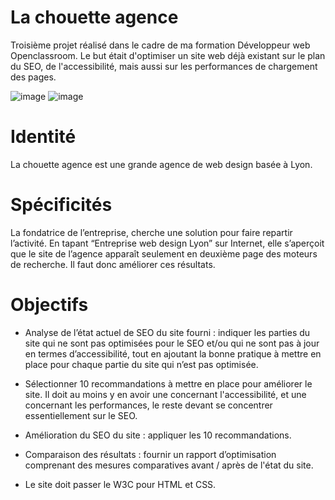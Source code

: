 # La chouette agence
Troisième projet réalisé dans le cadre de ma formation Développeur web Openclassroom. Le but était d'optimiser un site web déjà existant sur le plan du SEO, de l'accessibilité, mais aussi sur les performances de chargement des pages.

![image](https://user-images.githubusercontent.com/74512723/110956765-4185b680-834b-11eb-8059-337fcc7f1ffa.png) ![image](https://user-images.githubusercontent.com/74512723/110956819-5104ff80-834b-11eb-8e07-95c6028e5fc4.png)

# Identité
La chouette agence est une grande agence de web design basée à Lyon.

# Spécificités
La fondatrice de l’entreprise, cherche une solution pour faire repartir l’activité. En tapant “Entreprise web design Lyon” sur Internet, elle s’aperçoit que le site de l’agence apparaît seulement en deuxième page des moteurs de recherche. Il faut donc améliorer ces résultats.

# Objectifs
- Analyse de l’état actuel de SEO du site fourni : indiquer les parties du site qui ne sont pas optimisées pour le SEO et/ou qui ne sont pas à jour en termes d’accessibilité, tout en ajoutant la bonne pratique à mettre en place pour chaque partie du site qui n’est pas optimisée.

- Sélectionner 10 recommandations à mettre en place pour améliorer le site. Il doit au moins y en avoir une concernant l'accessibilité, et une concernant les performances, le reste devant se concentrer essentiellement sur le SEO.

- Amélioration du SEO du site : appliquer les 10 recommandations. 

- Comparaison des résultats : fournir un rapport d’optimisation comprenant des mesures comparatives avant / après de l'état du site.

- Le site doit passer le W3C pour HTML et CSS.
